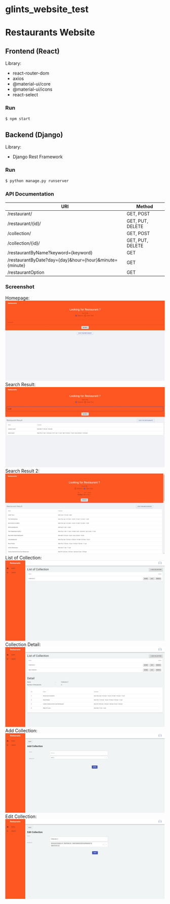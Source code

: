 # glints_website_test
# Restaurants Website

## Frontend (React)
Library:
  - react-router-dom
  - axios
  - @material-ui/core
  - @material-ui/icons
  - react-select

### Run
```sh
$ npm start
```


## Backend (Django)
Library:
  - Django Rest Framework

### Run
```sh
$ python manage.py runserver
```

### API Documentation
| URI | Method |
| ------ | ------ |
| /restaurant/ | GET, POST |
| /restaurant/{id}/ | GET, PUT, DELETE |
| /collection/ | GET, POST |
| /collection/{id}/ | GET, PUT, DELETE |
| /restaurantByName?keyword={keyword} | GET |
| /restaurantByDate?day={day}&hour={hour}&minute={minute} | GET |
| /restaurantOption | GET |




### Screenshot
Homepage:
![homepage](/screenshot/homepage.JPG)
<br/>
Search Result:
![search-result](/screenshot/search-result.JPG)
<br/>
Search Result 2:
![search-result-2](/screenshot/search-result-2.JPG)
<br/>
List of Collection:
![list-of-collection](/screenshot/list-of-collection.JPG)
<br/>
Collection Detail:
![collection-detail](/screenshot/collection-detail.JPG)
<br/>
Add Collection:
![add-collection](/screenshot/add-collection.JPG)
<br/>
Edit Collection:
![edit-collection](/screenshot/edit-collection.JPG)
